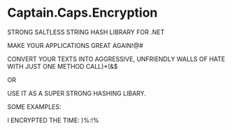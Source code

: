 # Captain.Caps.Encryption
STRONG SALTLESS STRING HASH LIBRARY FOR .NET

MAKE YOUR APPLICATIONS GREAT AGAIN!@#

CONVERT YOUR TEXTS INTO AGGRESSIVE, UNFRIENDLY WALLS OF HATE WITH JUST ONE METHOD CALL)*(&$

OR

USE IT AS A SUPER STRONG HASHING LIBARY. 

SOME EXAMPLES: 

I ENCRYPTED THE TIME: )%:!%
